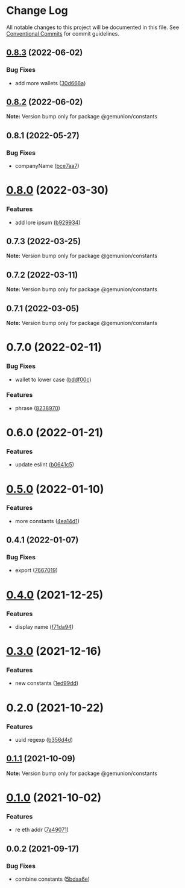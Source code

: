 # Change Log

All notable changes to this project will be documented in this file.
See [Conventional Commits](https://conventionalcommits.org) for commit guidelines.

## [0.8.3](https://github.com/gemunion/common-packages/compare/@gemunion/constants@0.8.2...@gemunion/constants@0.8.3) (2022-06-02)


### Bug Fixes

* add more wallets ([30d666a](https://github.com/gemunion/common-packages/commit/30d666ab7f4181de8b9295dce14ef1b4962eefd4))





## [0.8.2](https://github.com/gemunion/common-packages/compare/@gemunion/constants@0.8.1...@gemunion/constants@0.8.2) (2022-06-02)

**Note:** Version bump only for package @gemunion/constants





## 0.8.1 (2022-05-27)


### Bug Fixes

* companyName ([bce7aa7](https://github.com/gemunion/common-packages/commit/bce7aa733fccfcf0d6846e57d1d1bdb63f357f61))





# [0.8.0](https://github.com/gemunion/common-packages/compare/@gemunion/constants@0.7.3...@gemunion/constants@0.8.0) (2022-03-30)


### Features

* add lore ipsum ([b929934](https://github.com/gemunion/common-packages/commit/b92993447407b16533da277a523d51a7a06df0f5))





## 0.7.3 (2022-03-25)

**Note:** Version bump only for package @gemunion/constants





## 0.7.2 (2022-03-11)

**Note:** Version bump only for package @gemunion/constants





## 0.7.1 (2022-03-05)

**Note:** Version bump only for package @gemunion/constants





# 0.7.0 (2022-02-11)


### Bug Fixes

* wallet to lower case ([bddf00c](https://github.com/gemunion/common-packages/commit/bddf00cd6a247f1f85385e9ea5b4c7d50ea1df30))


### Features

* phrase ([8238970](https://github.com/gemunion/common-packages/commit/8238970b884f644ccb1e533fb097ccb90b600a6e))





# 0.6.0 (2022-01-21)


### Features

* update eslint ([b0641c5](https://github.com/gemunion/common-packages/commit/b0641c56905cea9c017b32b1d0ddc3672822b268))





# [0.5.0](https://github.com/gemunion/common-packages/compare/@gemunion/constants@0.4.1...@gemunion/constants@0.5.0) (2022-01-10)


### Features

* more constants ([4ea14d1](https://github.com/gemunion/common-packages/commit/4ea14d14ebae5b57c1856898df4780af649effcc))





## 0.4.1 (2022-01-07)


### Bug Fixes

* export ([7667019](https://github.com/gemunion/common-packages/commit/7667019b984a5f21bb8eef4aadd1d99deac18e0b))





# [0.4.0](https://github.com/gemunion/common-packages/compare/@gemunion/constants@0.3.0...@gemunion/constants@0.4.0) (2021-12-25)


### Features

* display name ([f71da94](https://github.com/gemunion/common-packages/commit/f71da9444a38c219dc538e7e6ac9e9c3a48f7fed))





# [0.3.0](https://github.com/gemunion/common-packages/compare/@gemunion/constants@0.2.0...@gemunion/constants@0.3.0) (2021-12-16)


### Features

* new constants ([1ed99dd](https://github.com/gemunion/common-packages/commit/1ed99dd3798db90d9950bde046d1d304ac208d2a))





# 0.2.0 (2021-10-22)


### Features

* uuid regexp ([b356d4d](https://github.com/gemunion/common-packages/commit/b356d4d438f89091c2823bcc366ab166f88b24da))





## [0.1.1](https://github.com/gemunion/common-packages/compare/@gemunion/constants@0.1.0...@gemunion/constants@0.1.1) (2021-10-09)

**Note:** Version bump only for package @gemunion/constants





# [0.1.0](https://github.com/gemunion/common-packages/compare/@gemunion/constants@0.0.2...@gemunion/constants@0.1.0) (2021-10-02)


### Features

* re eth addr ([7a49071](https://github.com/gemunion/common-packages/commit/7a49071330b8f4051e5f78f2992ac52a87f8d33c))





## 0.0.2 (2021-09-17)


### Bug Fixes

* combine constants ([5bdaa6e](https://github.com/gemunion/common-packages/commit/5bdaa6e7d3f67e247ddb071a2f56fc742974c0f6))
